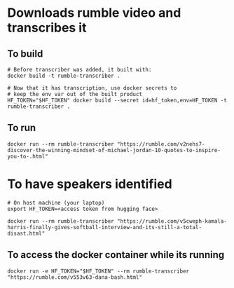 # Downloads rumble video and transcribes it

## To build

    # Before transcriber was added, it built with:
    docker build -t rumble-transcriber .

    # Now that it has transcription, use docker secrets to 
    # keep the env var out of the built product
    HF_TOKEN="$HF_TOKEN" docker build --secret id=hf_token,env=HF_TOKEN -t rumble-transcriber .

## To run

    docker run --rm rumble-transcriber "https://rumble.com/v2nehs7-discover-the-winning-mindset-of-michael-jordan-10-quotes-to-inspire-you-to-.html"


# To have speakers identified

    # On host machine (your laptop)
    export HF_TOKEN=<access token from hugging face>

    docker run --rm rumble-transcriber "https://rumble.com/v5cweph-kamala-harris-finally-gives-softball-interview-and-its-still-a-total-disast.html"


## To access the docker container while its running
    docker run -e HF_TOKEN="$HF_TOKEN" --rm rumble-transcriber "https://rumble.com/v553v63-dana-bash.html"

